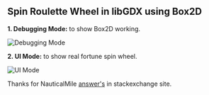 ## **Spin Roulette Wheel in libGDX using Box2D**

**1. Debugging Mode:** to show Box2D working.

![Debugging Mode](https://media.giphy.com/media/v1.Y2lkPTc5MGI3NjExOGNkODA3ODRhM2E2MGY5ZTgyYWIwYzk1ODFlMTlmZTMwNmFiYjkwOCZjdD1n/JtLpR3ic3O9V8Z4Fpd/giphy.gif)

**2. UI Mode:** to show real fortune spin wheel.

![UI Mode](https://media.giphy.com/media/v1.Y2lkPTc5MGI3NjExODI0NDkxYTIzNGNlNTk3ZGQwNTA4MDFmNjhmMzAyZTJhYjZjNTM1ZSZjdD1n/O0l9hqFDxDpRWbvlNK/giphy.gif)

Thanks for NauticalMile [answer's](https://gamedev.stackexchange.com/questions/72170/how-simulate-the-return-effect-of-the-wheel-of-fortune-needle) in stackexchange site.
